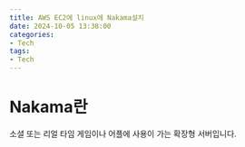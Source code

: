 ```yaml
---
title: AWS EC2에 linux에 Nakama설치
date: 2024-10-05 13:38:00
categories: 
- Tech
tags:
- Tech
---
```


# Nakama란
소셜 또는 리얼 타임 게임이나 어플에 사용이 가는 확장형 서버입니다.